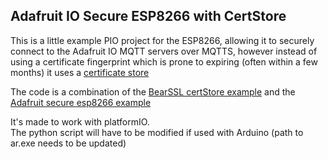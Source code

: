 ## Adafruit IO Secure ESP8266 with CertStore

This is a little example PIO project for the ESP8266, allowing it to securely connect to the
Adafruit IO MQTT servers over MQTTS, however instead of using a certificate fingerprint
which is prone to expiring (often within a few months) it uses a [certificate store](https://arduino-esp8266.readthedocs.io/en/latest/esp8266wifi/bearssl-client-secure-class.html#certificate-stores)

The code is a combination of the [BearSSL certStore example](https://github.com/esp8266/Arduino/blob/master/libraries/ESP8266WiFi/examples/BearSSL_CertStore/BearSSL_CertStore.ino)
and the [Adafruit secure esp8266 example](https://github.com/adafruit/Adafruit_MQTT_Library/tree/master/examples/adafruitio_secure_esp8266)

It's made to work with platformIO.  
The python script will have to be modified if used with Arduino (path to ar.exe needs to be updated)